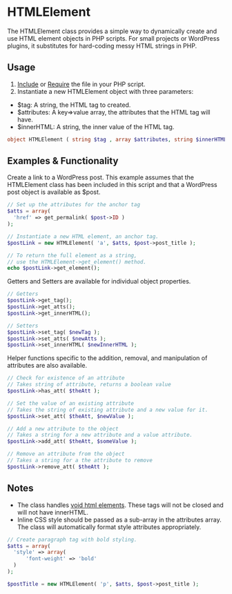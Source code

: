 # HTMLElement
The HTMLElement class provides a simple way to dynamically create and use HTML element objects in PHP scripts. For small projects or WordPress plugins, it substitutes for hard-coding messy HTML strings in PHP.

## Usage

1. [Include](http://php.net/manual/en/function.include.php) or [Require](http://php.net/manual/en/function.require.php) the file in your PHP script.
2. Instantiate a new HTMLElement object with three parameters:
- $tag: A string, the HTML tag to created.
- $attributes: A key=>value array, the attributes that the HTML tag will have.
- $innerHTML: A string, the inner value of the HTML tag.

```php
object HTMLElement ( string $tag , array $attributes, string $innerHTML )
```

## Examples & Functionality

Create a link to a WordPress post. This example assumes that the HTMLElement class has been included in this script and that a WordPress post object is available as $post.

```php
// Set up the attributes for the anchor tag
$atts = array(
  'href' => get_permalink( $post->ID )
);

// Instantiate a new HTML element, an anchor tag.
$postLink = new HTMLElement( 'a', $atts, $post->post_title );

// To return the full element as a string,
// use the HTMLElement->get_element() method.
echo $postLink->get_element();

```

Getters and Setters are available for individual object properties.

```php
// Getters
$postLink->get_tag();
$postLink->get_atts();
$postLink->get_innerHTML();

// Setters
$postLink->set_tag( $newTag );
$postLink->set_atts( $newAtts );
$postLink->set_innerHTML( $newInnerHTML );

```

Helper functions specific to the addition, removal, and manipulation of attributes are also available.

```php
// Check for existence of an attribute
// Takes string of attribute, returns a boolean value
$postLink->has_att( $theAtt );

// Set the value of an existing attribute
// Takes the string of existing attribute and a new value for it.
$postLink->set_att( $theAtt, $newValue );

// Add a new attribute to the object
// Takes a string for a new attribute and a value attribute.
$postLink->add_att( $theAtt, $someValue );

// Remove an attribute from the object
// Takes a string for a the attribute to remove
$postLink->remove_att( $theAtt );
```

## Notes
- The class handles [void html elements](https://www.w3.org/TR/html/syntax.html#void-elements). These tags will not be closed and will not have innerHTML.
- Inline CSS style should be passed as a sub-array in the attributes array. The class will automatically format style attributes appropriately.
```php
// Create paragraph tag with bold styling.
$atts = array(
  'style' => array(
	  'font-weight' => 'bold'
  )
);

$postTitle = new HTMLElement( 'p', $atts, $post->post_title );

```
